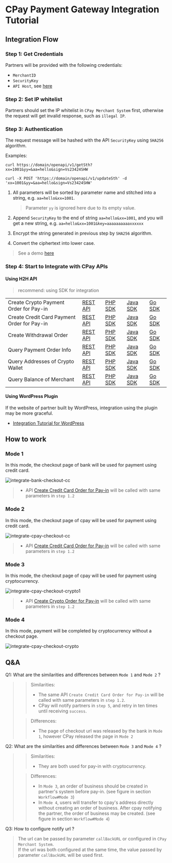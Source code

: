 # CPay Payment Gateway Integration Tutorial

## Integration Flow

### Step 1: Get Credentials
Partners will be provided with the following credentials:
- `MerchantID`
- `SecurityKey`
- `API Host`, see [here](https://github.com/cpayfinance/document/blob/main/api-reference/api-host.md)

### Step 2: Set IP whitelist
Partners should set the IP whitelist in `CPay Merchant System` first, otherwise the request will get invalid response, such as `illegal IP`.

### Step 3: Authentication
The request message will be hashed with the API `SecurityKey` using `SHA256` algorithm.

Examples:
```shell
curl https://domain/openapi/v1/getSth?xx=1001&yy=&aa=hello&sign=Vs23424SHW

curl -X POST 'https://domain/openapi/v1/updateSth' -d 'xx=1001&yy=&aa=hello&sign=Vs23424SHW'
```

1. All parameters will be sorted by parameter name and stitched into a string, e.g. `aa=hello&xx=1001`. 
   > Parameter `yy` is ignored here due to its empty value.

2. Append `SecurityKey` to the end of string `aa=hello&xx=1001`, and you will get a new string, e.g. `aa=hello&xx=1001&key=aaaaaaaaaaxxxxxx`

3. Encrypt the string generated in previous step by `SHA256` algorithm.

4. Convert the ciphertext into lower case.

> See a demo [here](https://github.com/cpayfinance/document/blob/main/api-reference/api-signature.md)


### Step 4: Start to Integrate with CPay APIs

#### Using H2H API
> recommend: using SDK for integration

<table>
<tr>
    <td>Create Crypto Payment Order for Pay-in</td>
    <td><a href="https://github.com/cpayfinance/document/blob/main/api-reference/api-transaction.md#create-crypto-order-for-pay-in">REST API</a></td>
    <td><a href="#">PHP SDK</a></td>
    <td><a href="#">Java SDK</a></td>
    <td><a href="#">Go SDK</a></td>
</tr>

<tr>
    <td>Create Credit Card Payment Order for Pay-in</td>
    <td><a href="https://github.com/cpayfinance/document/blob/main/api-reference/api-transaction.md#create-credit-card-order-for-pay-in">REST API</a></td>
    <td><a href="#">PHP SDK</a></td>
    <td><a href="#">Java SDK</a></td>
    <td><a href="#">Go SDK</a></td>
</tr>

<tr>
    <td>Create Withdrawal Order</td>
    <td><a href="https://github.com/cpayfinance/document/blob/main/api-reference/api-transaction.md#create-withdrawal-order">REST API</a></td>
    <td><a href="#">PHP SDK</a></td>
    <td><a href="#">Java SDK</a></td>
    <td><a href="#">Go SDK</a></td>
</tr>

<tr>
    <td>Query Payment Order Info</td>
    <td><a href="https://github.com/cpayfinance/document/blob/main/api-reference/api-transaction.md#query-payment-order-info">REST API</a></td>
    <td><a href="#">PHP SDK</a></td>
    <td><a href="#">Java SDK</a></td>
    <td><a href="#">Go SDK</a></td>
</tr>

<tr>
    <td>Query Addresses of Crypto Wallet</td>
    <td><a href="https://github.com/cpayfinance/document/blob/main/api-reference/api-account.md#query-addresses-of-crypto-wallet">REST API</a></td>
    <td><a href="#">PHP SDK</a></td>
    <td><a href="#">Java SDK</a></td>
    <td><a href="#">Go SDK</a></td>
</tr>

<tr>
    <td>Query Balance of Merchant</td>
    <td><a href="https://github.com/cpayfinance/document/blob/main/api-reference/api-account.md#query-balance-of-merchant">REST API</a></td>
    <td><a href="#">PHP SDK</a></td>
    <td><a href="#">Java SDK</a></td>
    <td><a href="#">Go SDK</a></td>
</tr>

</table>

#### Using WordPress Plugin
If the website of partner built by WordPress, integration using the plugin may be more graceful.
- [Integration Tutorial for WordPress](https://github.com/cpayfinance/document/blob/main/wordpress-plugin-reference/wordpress-plugin.md)


## How to work

### Mode 1
In this mode, the checkout page of bank will be used for payment using credit card.

![integrate-bank-checkout-cc](https://static.cpay.ltd/images/docs/integrate-bank-checkout-cc.png)

> - API [Create Credit Card Order for Pay-in](https://github.com/cpayfinance/document/blob/main/api-reference/api-transaction.md#create-credit-card-order-for-pay-in)
    will be called with same parameters in `step 1.2`


### Mode 2
In this mode, the checkout page of cpay will be used for payment using credit card.

![integrate-cpay-checkout-cc](https://static.cpay.ltd/images/docs/integrate-cpay-checkout-cc.png)

> - API [Create Credit Card Order for Pay-in](https://github.com/cpayfinance/document/blob/main/api-reference/api-transaction.md#create-credit-card-order-for-pay-in)
    will be called with same parameters in `step 1.2`


### Mode 3
In this mode, the checkout page of cpay will be used for payment using cryptocurrency.

![integrate-cpay-checkout-crypto1](https://static.cpay.ltd/images/docs/integrate-cpay-checkout-crypto-1.png)

> - API [Create Crypto Order for Pay-in](https://github.com/cpayfinance/document/blob/main/api-reference/api-transaction.md#create-crypto-order-for-pay-in)
    will be called with same parameters in `step 1.2`


### Mode 4
In this mode, payment will be completed by cryptocurrency without a checkout page.

![integrate-cpay-checkout-crypto](https://static.cpay.ltd/images/docs/integrate-cpay-checkout-crypto.png)


## Q&A
Q1: What are the similarities and differences between `Mode 1` and `Mode 2` ?
> 
>> Similarities:
>> - The same API `Create Credit Card Order for Pay-in` will be called with same parameters in `step 1.2`.
>> - CPay will notify partners in `step 5`, and retry in ten times until receiving `success`.
>
>> Differences:
>> - The page of checkout url was released by the bank in `Mode 1`, however CPay released the page in `Mode 2`


Q2: What are the similarities and differences between `Mode 3` and `Mode 4` ?
> 
>> Similarities:
>> - They are both used for pay-in with cryptocurrency.
>
>> Differences:
>> - In `Mode 3`, an order of business should be created in partner's system before pay-in. (see figure in section `Workflow#Mode 3`)
>> - In `Mode 4`, users will transfer to cpay's address directly without creating an order of business. After cpay notifying the partner, the order of business may be created. (see figure in section `Workflow#Mode 4`)


Q3: How to configure notify url ? 
> 
> The url can be passed by parameter `callBackURL` or configured in `CPay Merchant System`.  
> If the url was both configured at the same time, the value passed by parameter `callBackURL` will be used first.

